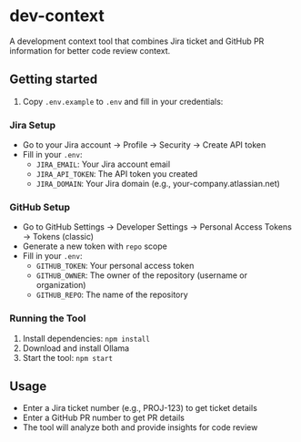 # dev-context

A development context tool that combines Jira ticket and GitHub PR information for better code review context.

## Getting started

1. Copy `.env.example` to `.env` and fill in your credentials:

### Jira Setup
- Go to your Jira account -> Profile -> Security -> Create API token
- Fill in your `.env`:
  - `JIRA_EMAIL`: Your Jira account email
  - `JIRA_API_TOKEN`: The API token you created
  - `JIRA_DOMAIN`: Your Jira domain (e.g., your-company.atlassian.net)

### GitHub Setup
- Go to GitHub Settings -> Developer Settings -> Personal Access Tokens -> Tokens (classic)
- Generate a new token with `repo` scope
- Fill in your `.env`:
  - `GITHUB_TOKEN`: Your personal access token
  - `GITHUB_OWNER`: The owner of the repository (username or organization)
  - `GITHUB_REPO`: The name of the repository

### Running the Tool
1. Install dependencies: `npm install`
2. Download and install Ollama
3. Start the tool: `npm start`

## Usage
- Enter a Jira ticket number (e.g., PROJ-123) to get ticket details
- Enter a GitHub PR number to get PR details
- The tool will analyze both and provide insights for code review

